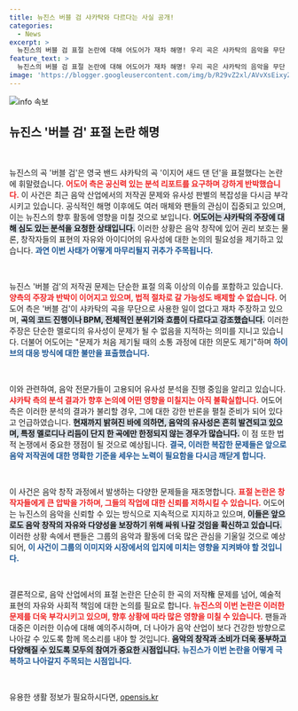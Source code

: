 ```yaml
---
title: 뉴진스 버블 검 샤카탁와 다르다는 사실 공개!
categories:
  - News
excerpt: >
  뉴진스의 버블 검 표절 논란에 대해 어도어가 재차 해명! 우리 곡은 샤카탁의 음악을 무단 사용한 적 없다며 반박. 음악 업계의 의견은? 클릭해 확인하세요!
feature_text: >
  뉴진스의 버블 검 표절 논란에 대해 어도어가 재차 해명! 우리 곡은 샤카탁의 음악을 무단 사용한 적 없다며 반박. 음악 업계의 의견은? 클릭해 확인하세요!
image: 'https://blogger.googleusercontent.com/img/b/R29vZ2xl/AVvXsEixyZcFfHzMRdzZMjFBmAUKJYCLCGyLL1o632UiGVXcaFdKo_bkvkuCioo0uUKlGfBVcT3P84aROyZIXSBEx3Aw5nCQ3pTgDom1WDC4m8eifvWiAmWEEVb4x6G_l8C0QH225ldMjyaFvpxGEBGNO37VmDTDMHGhJPq73UglMfDca1-0aw/s1600/blogspot.png'
---
```


<p><img src="https://blogger.googleusercontent.com/img/b/R29vZ2xl/AVvXsEixyZcFfHzMRdzZMjFBmAUKJYCLCGyLL1o632UiGVXcaFdKo_bkvkuCioo0uUKlGfBVcT3P84aROyZIXSBEx3Aw5nCQ3pTgDom1WDC4m8eifvWiAmWEEVb4x6G_l8C0QH225ldMjyaFvpxGEBGNO37VmDTDMHGhJPq73UglMfDca1-0aw/s1600/blogspot.png" alt="info 속보" /></p>

<h2 data-ke-size="size26">뉴진스 '버블 검' 표절 논란 해명</h2>

<p data-ke-size="size16">&nbsp;</p>

<p>뉴진스의 곡 '버블 검'은 영국 밴드 샤카탁의 곡 '이지어 새드 댄 던'을 표절했다는 논란에 휘말렸습니다. <b><span style="color: #ee2323;">어도어 측은 공신력 있는 분석 리포트를 요구하며 강하게 반박했습니다.</span></b> 이 사건은 최근 음악 산업에서의 저작권 문제와 유사성 판별의 복잡성을 다시금 부각시키고 있습니다. 공식적인 해명 이후에도 여러 매체와 팬들의 관심이 집중되고 있으며, 이는 뉴진스의 향후 활동에 영향을 미칠 것으로 보입니다.  <b><span style="background-color: #21538527;">어도어는 샤카탁의 주장에 대해 심도 있는 분석을 요청한 상태입니다.</span></b> 이러한 상황은 음악 창작에 있어 권리 보호는 물론, 창작자들의 표현의 자유와 아이디어의 유사성에 대한 논의의 필요성을 제기하고 있습니다. <b><span style="color: #1a5490;">과연 이번 사태가 어떻게 마무리될지 귀추가 주목됩니다.</span></b></p>

<p data-ke-size="size16">&nbsp;</p>

<p>뉴진스 '버블 검'의 저작권 문제는 단순한 표절 의혹 이상의 이슈를 포함하고 있습니다. <b><span style="color: #ee2323;">양측의 주장과 반박이 이어지고 있으며, 법적 절차로 갈 가능성도 배제할 수 없습니다.</span></b> 어도어 측은 '버블 검'이 샤카탁의 곡을 무단으로 사용한 일이 없다고 재차 주장하고 있으며, <b><span style="background-color: #21538527;">곡의 코드 진행이나 BPM, 전체적인 분위기와 흐름이 다르다고 강조했습니다.</span></b> 이러한 주장은 단순한 멜로디의 유사성이 문제가 될 수 없음을 지적하는 의미를 지니고 있습니다. 더불어 어도어는 "문제가 처음 제기될 때의 소통 과정에 대한 의문도 제기"하며 <b><span style="color: #1a5490;">하이브의 대응 방식에 대한 불만을 표출했습니다.</span></b></p>

<p data-ke-size="size16">&nbsp;</p>

<p>이와 관련하여, 음악 전문가들이 고용되어 유사성 분석을 진행 중임을 알리고 있습니다. <b><span style="color: #ee2323;">샤카탁 측의 분석 결과가 향후 논의에 어떤 영향을 미칠지는 아직 불확실합니다.</span></b> 어도어 측은 이러한 분석의 결과가 불리할 경우, 그에 대한 강한 반론을 펼칠 준비가 되어 있다고 언급하였습니다. <b><span style="background-color: #21538527;">현재까지 밝혀진 바에 의하면, 음악의 유사성은 흔히 발견되고 있으며, 특정 멜로디나 리듬이 단지 한 곡에만 한정되지 않는 경우가 많습니다.</span></b> 이 점 또한 법적 논쟁에서 중요한 쟁점이 될 것으로 예상됩니다. <b><span style="color: #1a5490;">결국, 이러한 복잡한 문제들은 앞으로 음악 저작권에 대한 명확한 기준을 세우는 노력이 필요함을 다시금 깨닫게 합니다.</span></b></p>

<p data-ke-size="size16">&nbsp;</p>

<p>이 사건은 음악 창작 과정에서 발생하는 다양한 문제들을 재조명합니다. <b><span style="color: #ee2323;">표절 논란은 창작자들에게 큰 압박을 가하며, 그들의 작업에 대한 신뢰를 저하시킬 수 있습니다.</span></b> 어도어는 뉴진스의 음악을 신뢰할 수 있는 방식으로 지속적으로 지지하고 있으며, <b><span style="background-color: #21538527;">이들은 앞으로도 음악 창작의 자유와 다양성을 보장하기 위해 싸워 나갈 것임을 확신하고 있습니다.</span></b> 이러한 상황 속에서 팬들은 그룹의 음악과 활동에 더욱 많은 관심을 기울일 것으로 예상되어, <b><span style="color: #1a5490;">이 사건이 그룹의 이미지와 시장에서의 입지에 미치는 영향을 지켜봐야 할 것입니다.</span></b></p>

<p data-ke-size="size16">&nbsp;</p>

<p>결론적으로, 음악 산업에서의 표절 논란은 단순히 한 곡의 저작権 문제를 넘어, 예술적 표현의 자유와 사회적 책임에 대한 논의를 필요로 합니다. <b><span style="color: #ee2323;">뉴진스의 이번 논란은 이러한 문제를 더욱 부각시키고 있으며, 향후 상황에 따라 많은 영향을 미칠 수 있습니다.</span></b> 팬들과 대중은 이러한 이슈에 대해 예의주시하며, 더 나아가 음악 산업이 보다 건강한 방향으로 나아갈 수 있도록 함께 목소리를 내야 할 것입니다. <b><span style="background-color: #21538527;">음악의 창작과 소비가 더욱 풍부하고 다양해질 수 있도록 모두의 참여가 중요한 시점입니다.</span></b> <b><span style="color: #1a5490;">뉴진스가 이번 논란을 어떻게 극복하고 나아갈지 주목되는 시점입니다.</span></b></p>

<p data-ke-size="size16">&nbsp;</p>
유용한 생활 정보가 필요하시다면, <a href="https://opensis.kr" rel="dofollow">opensis.kr</a>


